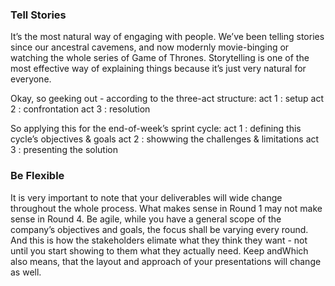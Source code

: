 ### Tell Stories 
It’s the most natural way of engaging with people. We’ve been telling stories since our ancestral cavemens, and now modernly movie-binging or watching the whole series of Game of Thrones. Storytelling is one of the most effective way of explaining things because it’s just very natural for everyone. 

Okay, so geeking out - according to the three-act structure:
act 1 : setup
act 2 : confrontation
act 3 : resolution

So applying this for the end-of-week’s sprint cycle:
act 1 : defining this cycle’s objectives & goals
act 2 : showwing the challenges & limitations
act 3 : presenting the solution

### Be Flexible
It is very important to note that your deliverables will wide change throughout the whole process. What makes sense in Round 1 may not make sense in Round 4. Be agile, while you have a general scope of the company’s objectives and goals, the focus shall be varying every round. And this is how the stakeholders elimate what they think they want - not until you start showing to them what they actually need. Keep andWhich also means, that the layout and approach of your presentations will change as well.